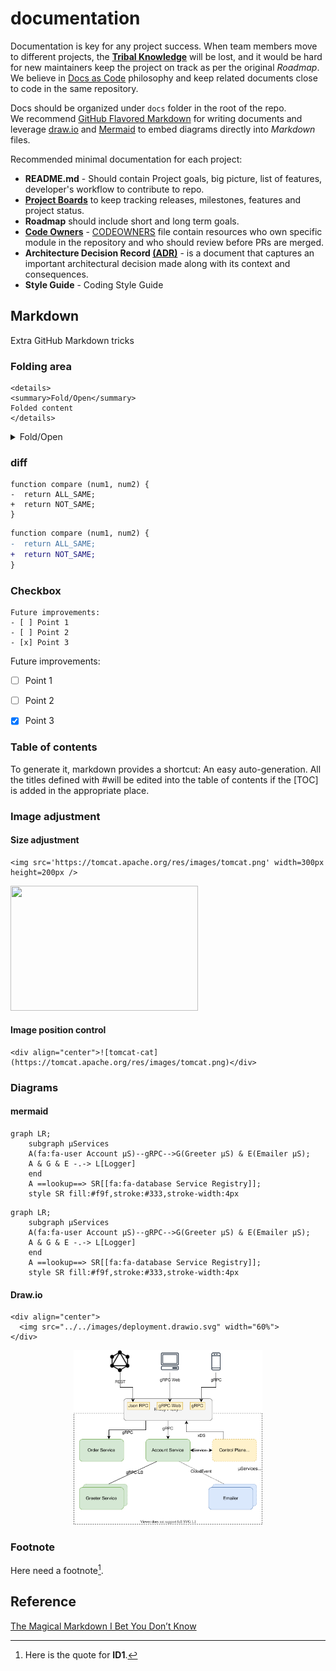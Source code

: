 # documentation

Documentation is key for any project success.
When team members move to different projects, the **[Tribal Knowledge](https://www.lucidchart.com/blog/what-is-tribal-knowledge)** will be lost, and it would be hard for new maintainers keep the project on track as per the original _Roadmap_.
We believe in [Docs as Code](https://www.writethedocs.org/guide/docs-as-code/) philosophy and keep related documents close to code in the same repository.

Docs should be organized  under `docs` folder in the root of the repo. <br/>
We recommend [GitHub Flavored Markdown](https://github.github.com/gfm/) for writing documents and leverage [draw.io](https://app.diagrams.net) and [Mermaid](https://github.blog/2022-02-14-include-diagrams-markdown-files-mermaid/) to embed diagrams directly into _Markdown_ files.

Recommended minimal documentation for each project: 

* **README.md** - Should contain Project goals, big picture, list of features, developer's workflow to contribute to repo. 
* **[Project Boards](https://docs.github.com/en/issues/organizing-your-work-with-project-boards/managing-project-boards)** to keep tracking releases, milestones, features and project status. 
* **Roadmap** should include short and long term goals. 
* **[Code Owners](https://docs.gitlab.com/ee/user/project/code_owners.html)** -  [CODEOWNERS](https://docs.github.com/en/repositories/managing-your-repositorys-settings-and-features/customizing-your-repository/about-code-owners) file contain resources who own specific module in the repository and who should review before PRs are merged.  
* **Architecture Decision Record [(ADR)](https://github.com/xmlking/grpc-starter-kit/blob/develop/docs/adr/ADR.md)** - is a document that captures an important architectural decision made along with its context and consequences.
* **Style Guide** - Coding Style Guide

## Markdown

Extra GitHub Markdown tricks 
### Folding area

```
<details>
<summary>Fold/Open</summary>
Folded content
</details>
```
 
<details>
<summary>Fold/Open</summary>
Folded content
</details>


### diff

```
function compare (num1, num2) {
-  return ALL_SAME;
+  return NOT_SAME;
}
```

```diff
function compare (num1, num2) {
-  return ALL_SAME;
+  return NOT_SAME;
}
```

### Checkbox

```
Future improvements:
- [ ] Point 1
- [ ] Point 2
- [x] Point 3
```

Future improvements:
- [ ] Point 1
- [ ] Point 2
- [x] Point 3


### Table of contents
To generate it, markdown provides a shortcut: An easy auto-generation. All the titles defined with #will be edited into the table of contents if the [TOC] is added in the appropriate place.

### Image adjustment

#### Size adjustment
``` 
<img src='https://tomcat.apache.org/res/images/tomcat.png' width=300px height=200px />
```
<img src='https://tomcat.apache.org/res/images/tomcat.png' width=300px height=200px />

#### Image position control
``` 
<div align="center">![tomcat-cat](https://tomcat.apache.org/res/images/tomcat.png)</div>
```

### Diagrams

#### mermaid

```
graph LR;
    subgraph µServices
    A(fa:fa-user Account µS)--gRPC-->G(Greeter µS) & E(Emailer µS);
    A & G & E -.-> L[Logger]
    end
    A ==lookup==> SR[[fa:fa-database Service Registry]];
    style SR fill:#f9f,stroke:#333,stroke-width:4px
```

```mermaid
graph LR;
    subgraph µServices
    A(fa:fa-user Account µS)--gRPC-->G(Greeter µS) & E(Emailer µS);
    A & G & E -.-> L[Logger]
    end
    A ==lookup==> SR[[fa:fa-database Service Registry]];
    style SR fill:#f9f,stroke:#333,stroke-width:4px
```

#### Draw.io

```
<div align="center">
  <img src="../../images/deployment.drawio.svg" width="60%">
</div>
```
<div align="center">
  <img src="../../images/deployment.drawio.svg" width="60%">
</div>

### Footnote

Here need a footnote[^noteID1].

[^noteID1]: Here is the quote for **ID1**.

## Reference 
[The Magical Markdown I Bet You Don’t Know](https://medium.com/codex/the-magical-markdown-i-bet-you-dont-know-b51f8c049773)